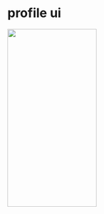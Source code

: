 # profile ui

<img src="https://github.com/Muneef-Nk/flutter-user-profile-ui/assets/92105703/1a5f5da9-0484-4f47-a29c-7dec4a353ffb" width="200" height="400"/>

